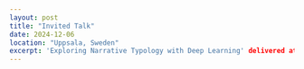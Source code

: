 ```yaml
---
layout: post
title: "Invited Talk"
date: 2024-12-06
location: "Uppsala, Sweden"
excerpt: 'Exploring Narrative Typology with Deep Learning' delivered at the [World Philology Union](https://philology.org/). [See Slides](https://www.canva.com/design/DAGYbZQGhIM/8W2AiBk8kNqpq7qV6wVDMg/view?utm_content=DAGYbZQGhIM&utm_campaign=designshare&utm_medium=link2&utm_source=uniquelinks&utlId=hece90d64bb)
---
```


